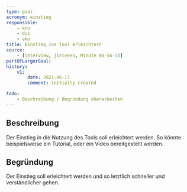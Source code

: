 ```yaml
---
type: goal
acronym: einstieg
responsible: 
    - kru
    - duz
    - ako
title: Einstieg ins Tool erleichtern
source:
    - [interview, jintveen, Minute 00-54-13]
partOfLargerGoal: 
history:
    v1:
        date: 2021-06-17
        comment: initially created

todo: 
    - Beschreibung / Begründung überarbeiten
---
```


## Beschreibung

Der Einstieg in die Nutzung des Tools soll erleichtert werden. So könnte beispielsweise ein Tutorial, oder ein Video bereitgestellt werden.

## Begründung

Der Einstieg soll erleichtert werden und so letztlich schneller und verständlicher gehen.
